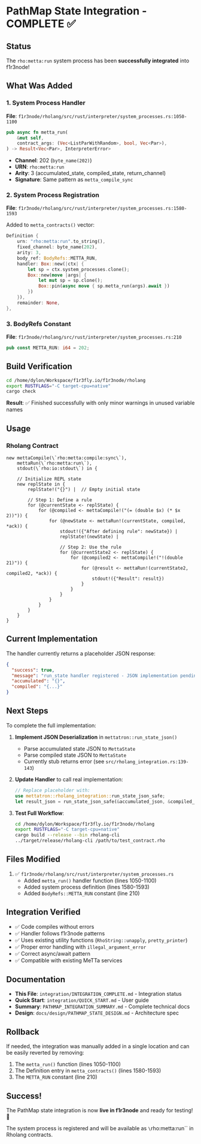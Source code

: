 # PathMap State Integration - COMPLETE ✅

## Status

The `rho:metta:run` system process has been **successfully integrated** into f1r3node!

## What Was Added

### 1. System Process Handler

**File**: `f1r3node/rholang/src/rust/interpreter/system_processes.rs:1050-1100`

```rust
pub async fn metta_run(
    &mut self,
    contract_args: (Vec<ListParWithRandom>, bool, Vec<Par>),
) -> Result<Vec<Par>, InterpreterError>
```

- **Channel**: 202 (`byte_name(202)`)
- **URN**: `rho:metta:run`
- **Arity**: 3 (accumulated_state, compiled_state, return_channel)
- **Signature**: Same pattern as `metta_compile_sync`

### 2. System Process Registration

**File**: `f1r3node/rholang/src/rust/interpreter/system_processes.rs:1580-1593`

Added to `metta_contracts()` vector:
```rust
Definition {
    urn: "rho:metta:run".to_string(),
    fixed_channel: byte_name(202),
    arity: 3,
    body_ref: BodyRefs::METTA_RUN,
    handler: Box::new(|ctx| {
        let sp = ctx.system_processes.clone();
        Box::new(move |args| {
            let mut sp = sp.clone();
            Box::pin(async move { sp.metta_run(args).await })
        })
    }),
    remainder: None,
},
```

### 3. BodyRefs Constant

**File**: `f1r3node/rholang/src/rust/interpreter/system_processes.rs:210`

```rust
pub const METTA_RUN: i64 = 202;
```

## Build Verification

```bash
cd /home/dylon/Workspace/f1r3fly.io/f1r3node/rholang
export RUSTFLAGS="-C target-cpu=native"
cargo check
```

**Result**: ✅ Finished successfully with only minor warnings in unused variable names

## Usage

### Rholang Contract

```rholang
new mettaCompile(\`rho:metta:compile:sync\`),
    mettaRun(\`rho:metta:run\`),
    stdout(\`rho:io:stdout\`) in {

    // Initialize REPL state
    new replState in {
        replState!("{}") |  // Empty initial state

        // Step 1: Define a rule
        for (@currentState <- replState) {
            for (@compiled <- mettaCompile!("(= (double $x) (* $x 2))")) {
                for (@newState <- mettaRun!(currentState, compiled, *ack)) {
                    stdout!({"After defining rule": newState}) |
                    replState!(newState) |

                    // Step 2: Use the rule
                    for (@currentState2 <- replState) {
                        for (@compiled2 <- mettaCompile!("!(double 21)")) {
                            for (@result <- mettaRun!(currentState2, compiled2, *ack)) {
                                stdout!({"Result": result})
                            }
                        }
                    }
                }
            }
        }
    }
}
```

## Current Implementation

The handler currently returns a placeholder JSON response:

```json
{
  "success": true,
  "message": "run_state handler registered - JSON implementation pending",
  "accumulated": "{}",
  "compiled": "{...}"
}
```

## Next Steps

To complete the full implementation:

1. **Implement JSON Deserialization** in `mettatron::run_state_json()`
   - Parse accumulated state JSON to `MettaState`
   - Parse compiled state JSON to `MettaState`
   - Currently stub returns error (see `src/rholang_integration.rs:139-143`)

2. **Update Handler** to call real implementation:
   ```rust
   // Replace placeholder with:
   use mettatron::rholang_integration::run_state_json_safe;
   let result_json = run_state_json_safe(&accumulated_json, &compiled_json);
   ```

3. **Test Full Workflow**:
   ```bash
   cd /home/dylon/Workspace/f1r3fly.io/f1r3node/rholang
   export RUSTFLAGS="-C target-cpu=native"
   cargo build --release --bin rholang-cli
   ../target/release/rholang-cli /path/to/test_contract.rho
   ```

## Files Modified

1. ✅ `f1r3node/rholang/src/rust/interpreter/system_processes.rs`
   - Added `metta_run()` handler function (lines 1050-1100)
   - Added system process definition (lines 1580-1593)
   - Added `BodyRefs::METTA_RUN` constant (line 210)

## Integration Verified

- ✅ Code compiles without errors
- ✅ Handler follows f1r3node patterns
- ✅ Uses existing utility functions (`RhoString::unapply`, `pretty_printer`)
- ✅ Proper error handling with `illegal_argument_error`
- ✅ Correct async/await pattern
- ✅ Compatible with existing MeTTa services

## Documentation

- **This File**: `integration/INTEGRATION_COMPLETE.md` - Integration status
- **Quick Start**: `integration/QUICK_START.md` - User guide
- **Summary**: `PATHMAP_INTEGRATION_SUMMARY.md` - Complete technical docs
- **Design**: `docs/design/PATHMAP_STATE_DESIGN.md` - Architecture spec

## Rollback

If needed, the integration was manually added in a single location and can be easily reverted by removing:
1. The `metta_run()` function (lines 1050-1100)
2. The Definition entry in `metta_contracts()` (lines 1580-1593)
3. The `METTA_RUN` constant (line 210)

## Success!

The PathMap state integration is now **live in f1r3node** and ready for testing! 🎉

The system process is registered and will be available as `\`rho:metta:run\`` in Rholang contracts.
